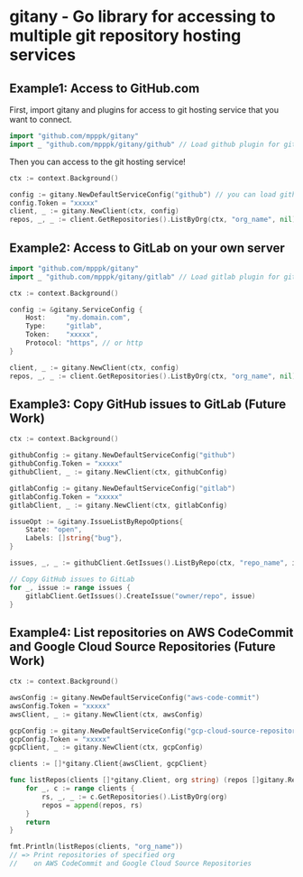 # gitany - Go library for accessing to multiple git repository hosting services


## Example1: Access to GitHub.com

First, import gitany and plugins for access to git hosting service that you want to connect.

```go
import "github.com/mpppk/gitany"
import _ "github.com/mpppk/gitany/github" // Load github plugin for gitany
```

Then you can access to the git hosting service!

```go
ctx := context.Background()

config := gitany.NewDefaultServiceConfig("github") // you can load github default config because github plugin is imported
config.Token = "xxxxx"
client, _ := gitany.NewClient(ctx, config) 
repos, _, _ := client.GetRepositories().ListByOrg(ctx, "org_name", nil) // you can access to github resources 
```

## Example2: Access to GitLab on your own server

```go
import "github.com/mpppk/gitany"
import _ "github.com/mpppk/gitany/gitlab" // Load gitlab plugin for gitany
```

```go
ctx := context.Background()

config := &gitany.ServiceConfig {
	Host:     "my.domain.com",
	Type:     "gitlab",
	Token:    "xxxxx",
	Protocol: "https", // or http
}

client, _ := gitany.NewClient(ctx, config) 
repos, _, _ := client.GetRepositories().ListByOrg(ctx, "org_name", nil)
```

## Example3: Copy GitHub issues to GitLab (Future Work)

```go
ctx := context.Background()

githubConfig := gitany.NewDefaultServiceConfig("github")
githubConfig.Token = "xxxxx"
githubClient, _ := gitany.NewClient(ctx, githubConfig) 

gitlabConfig := gitany.NewDefaultServiceConfig("gitlab")
gitlabConfig.Token = "xxxxx"
gitlabClient, _ := gitany.NewClient(ctx, gitlabConfig) 

issueOpt := &gitany.IssueListByRepoOptions{
	State: "open",
	Labels: []string{"bug"},
}

issues, _, _ := githubClient.GetIssues().ListByRepo(ctx, "repo_name", issueOpt)

// Copy GitHub issues to GitLab
for _, issue := range issues {
	gitlabClient.GetIssues().CreateIssue("owner/repo", issue)
}
```

## Example4: List repositories on AWS CodeCommit and Google Cloud Source Repositories (Future Work)
```go
ctx := context.Background()

awsConfig := gitany.NewDefaultServiceConfig("aws-code-commit")
awsConfig.Token = "xxxxx"
awsClient, _ := gitany.NewClient(ctx, awsConfig) 

gcpConfig := gitany.NewDefaultServiceConfig("gcp-cloud-source-repositories")
gcpConfig.Token = "xxxxx"
gcpClient, _ := gitany.NewClient(ctx, gcpConfig) 

clients := []*gitany.Client{awsClient, gcpClient}

func listRepos(clients []*gitany.Client, org string) (repos []gitany.Repository) {
	for _, c := range clients {
		rs, _, _ := c.GetRepositories().ListByOrg(org)
		repos = append(repos, rs)
	}
	return
}

fmt.Println(listRepos(clients, "org_name"))
// => Print repositories of specified org
//    on AWS CodeCommit and Google Cloud Source Repositories
```


